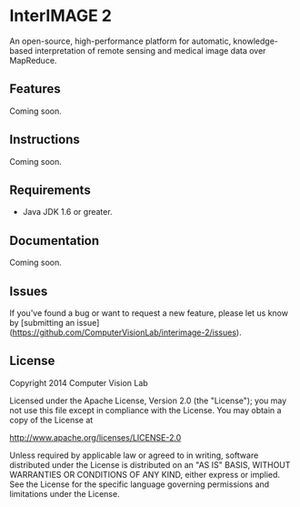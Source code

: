 # InterIMAGE 2
An open-source, high-performance platform for automatic, knowledge-based interpretation of remote sensing and medical image data over MapReduce.

## Features
Coming soon.

## Instructions
Coming soon.

## Requirements
* Java JDK 1.6 or greater.

## Documentation
Coming soon.

## Issues
If you've found a bug or want to request a new feature, please let us know by [submitting an issue] (https://github.com/ComputerVisionLab/interimage-2/issues).

## License
Copyright 2014 Computer Vision Lab

Licensed under the Apache License, Version 2.0 (the "License");
you may not use this file except in compliance with the License.
You may obtain a copy of the License at

http://www.apache.org/licenses/LICENSE-2.0

Unless required by applicable law or agreed to in writing, software
distributed under the License is distributed on an "AS IS" BASIS,
WITHOUT WARRANTIES OR CONDITIONS OF ANY KIND, either express or implied.
See the License for the specific language governing permissions and
limitations under the License.